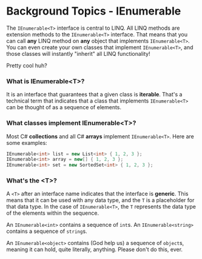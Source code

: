 [//]: # (GENERATED FILE -- DO NOT EDIT)
# Background Topics - IEnumerable<T>

The `IEnumerable<T>` interface is central to LINQ. All LINQ methods are extension methods to the `IEnumerable<T>` interface. That means that you can call **any** LINQ method on **any** object that implements `IEnumerable<T>`. You can even create your own classes that implement `IEnumerable<T>`, and those classes will instantly "inherit" all LINQ functionality!

Pretty cool huh?

### What is IEnumerable&lt;T&gt;?
It is an interface that guarantees that a given class is **iterable**. That's a technical term that indicates that a class that implements `IEnumerable<T>` can be thought of as a sequence of elements.

### What classes implement IEnumerable&lt;T&gt;?
Most C# **collections** and all C# **arrays** implement `IEnumerable<T>`. Here are some examples:

```csharp
IEnumerable<int> list = new List<int> { 1, 2, 3 };
IEnumerable<int> array = new[] { 1, 2, 3 };
IEnumerable<int> set = new SortedSet<int> { 1, 2, 3 };
```

### What's the &lt;T&gt;?
A `<T>` after an interface name indicates that the interface is **generic**. This means that it can be used with any data type, and the `T` is a placeholder for that data type. In the case of `IEnumerable<T>`, the `T` represents the data type of the elements within the sequence.

An `IEnumerable<int>` contains a sequence of `int`s. An `IEnumerable<string>` contains a sequence of `string`s.

An `IEnumerable<object>` contains (God help us) a sequence of `object`s, meaning it can hold, quite literally, anything. Please don't do this, ever.